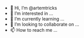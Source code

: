 - 👋 Hi, I’m @artemtricks
- 👀 I’m interested in ...
- 🌱 I’m currently learning ...
- 💞️ I’m looking to collaborate on ...
- 📫 How to reach me ...

<!---
artemtricks/artemtricks is a ✨ special ✨ repository because its `README.md` (this file) appears on your GitHub profile.
You can click the Preview link to take a look at your changes.
--->
